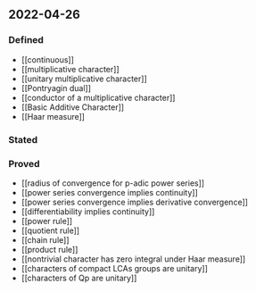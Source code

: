 ## 2022-04-26
### Defined
- [[continuous]]
- [[multiplicative character]]
- [[unitary multiplicative character]]
- [[Pontryagin dual]]
- [[conductor of a multiplicative character]]
- [[Basic Additive Character]]
- [[Haar measure]]

### Stated
### Proved
- [[radius of convergence for p-adic power series]]
- [[power series convergence implies continuity]]
- [[power series convergence implies derivative convergence]]
- [[differentiability implies continuity]]
- [[power rule]]
- [[quotient rule]]
- [[chain rule]]
- [[product rule]]
- [[nontrivial character has zero integral under Haar measure]]
- [[characters of compact LCAs groups are unitary]]
- [[characters of Qp are unitary]]